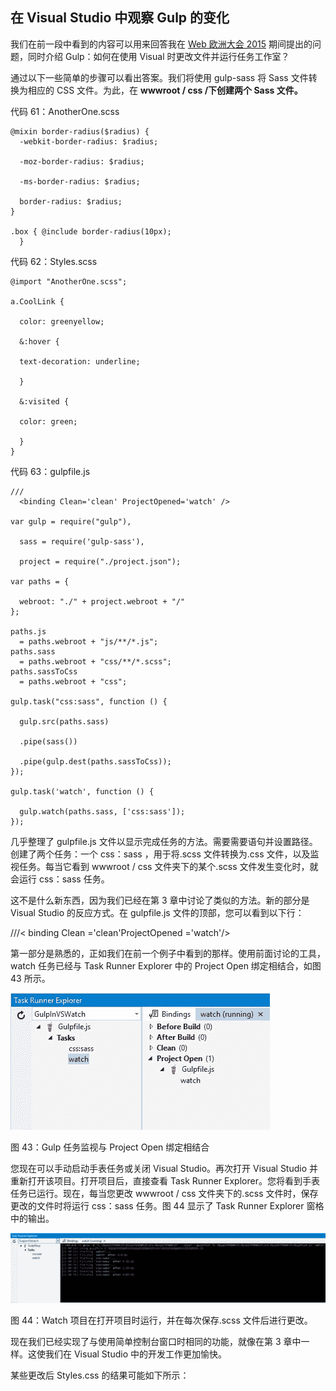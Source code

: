 ## 在 Visual Studio 中观察 Gulp 的变化

我们在前一段中看到的内容可以用来回答我在 [Web 欧洲大会 2015](http://webnextconf.eu/) 期间提出的问题，同时介绍 Gulp：如何在使用 Visual 时更改文件并运行任务工作室？

通过以下一些简单的步骤可以看出答案。我们将使用 gulp-sass 将 Sass 文件转换为相应的 CSS 文件。为此，在 **wwwroot / css /下创建两个 Sass 文件。**

代码 61：AnotherOne.scss

```
@mixin border-radius($radius) {
  -webkit-border-radius: $radius;

  -moz-border-radius: $radius;

  -ms-border-radius: $radius;

  border-radius: $radius;
}

.box { @include border-radius(10px);
  }

```

代码 62：Styles.scss

```
@import "AnotherOne.scss";

a.CoolLink {

  color: greenyellow;

  &:hover {

  text-decoration: underline;

  }

  &:visited {

  color: green;

  }
}

```

代码 63：gulpfile.js

```
///
  <binding Clean='clean' ProjectOpened='watch' />

var gulp = require("gulp"),

  sass = require('gulp-sass'),

  project = require("./project.json");

var paths = {

  webroot: "./" + project.webroot + "/"
};

paths.js
  = paths.webroot + "js/**/*.js";
paths.sass
  = paths.webroot + "css/**/*.scss";
paths.sassToCss
  = paths.webroot + "css";

gulp.task("css:sass", function () {

  gulp.src(paths.sass)

  .pipe(sass())

  .pipe(gulp.dest(paths.sassToCss));
});

gulp.task('watch', function () {

  gulp.watch(paths.sass, ['css:sass']);
});

```

几乎整理了 gulpfile.js 文件以显示完成任务的方法。需要需要语句并设置路径。创建了两个任务：一个 css：sass ，用于将.scss 文件转换为.css 文件，以及监视任务。每当它看到 wwwroot / css 文件夹下的某个.scss 文件发生变化时，就会运行 css：sass 任务。

这不是什么新东西，因为我们已经在第 3 章中讨论了类似的方法。新的部分是 Visual Studio 的反应方式。在 gulpfile.js 文件的顶部，您可以看到以下行：

///&lt; binding Clean ='clean'ProjectOpened ='watch'/&gt;

第一部分是熟悉的，正如我们在前一个例子中看到的那样。使用前面讨论的工具， watch 任务已经与 Task Runner Explorer 中的 Project Open 绑定相结合，如图 43 所示。

![](img/00047.jpeg)

图 43：Gulp 任务监视与 Project Open 绑定相结合

您现在可以手动启动手表任务或关闭 Visual Studio。再次打开 Visual Studio 并重新打开该项目。打开项目后，直接查看 Task Runner Explorer。您将看到手表任务已运行。现在，每当您更改 wwwroot / css 文件夹下的.scss 文件时，保存更改的文件时将运行 css：sass 任务。图 44 显示了 Task Runner Explorer 窗格中的输出。

![](img/00048.jpeg)

图 44：Watch 项目在打开项目时运行，并在每次保存.scss 文件后进行更改。

现在我们已经实现了与使用简单控制台窗口时相同的功能，就像在第 3 章中一样。这使我们在 Visual Studio 中的开发工作更加愉快。

某些更改后 Styles.css 的结果可能如下所示：